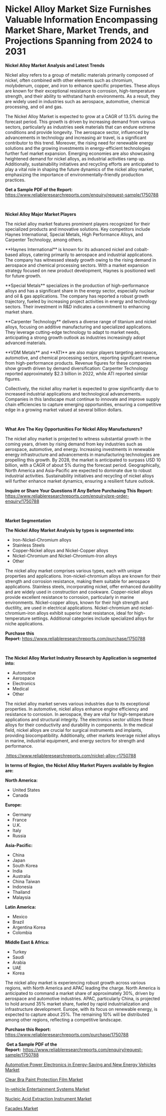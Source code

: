 <p><h1>Nickel Alloy Market Size Furnishes Valuable Information Encompassing Market Share, Market Trends, and Projections Spanning from 2024 to 2031</h1></p><p><strong>Nickel Alloy Market Analysis and Latest Trends</strong></p>
<p><p>Nickel alloy refers to a group of metallic materials primarily composed of nickel, often combined with other elements such as chromium, molybdenum, copper, and iron to enhance specific properties. These alloys are known for their exceptional resistance to corrosion, high-temperature strength, and their ability to withstand harsh environments. As a result, they are widely used in industries such as aerospace, automotive, chemical processing, and oil and gas.</p><p>The Nickel Alloy Market is expected to grow at a CAGR of 13.5% during the forecast period. This growth is driven by increasing demand from various sectors, particularly as industries seek materials that can endure extreme conditions and provide longevity. The aerospace sector, influenced by advancements in technology and increasing air travel, is a significant contributor to this trend. Moreover, the rising need for renewable energy solutions and the growing investments in energy-efficient technologies further fuel market expansion. Emerging economies are also showcasing heightened demand for nickel alloys, as industrial activities ramp up. Additionally, sustainability initiatives and recycling efforts are anticipated to play a vital role in shaping the future dynamics of the nickel alloy market, emphasizing the importance of environmentally-friendly production practices.</p></p>
<p><strong>Get a Sample PDF of the Report:&nbsp;</strong> <a href="https://www.reliableresearchreports.com/enquiry/request-sample/1750788?utm_campaign=38&utm_medium=2&utm_source=Github&utm_content=ia&utm_term=11112024&utm_id=nickel-alloy">https://www.reliableresearchreports.com/enquiry/request-sample/1750788</a></p>
<p>&nbsp;</p>
<p><strong>Nickel Alloy Major Market Players</strong></p>
<p><p>The nickel alloy market features prominent players recognized for their specialized products and innovative solutions. Key competitors include Haynes International, Special Metals, High Performance Alloys, and Carpenter Technology, among others. </p><p>**Haynes International** is known for its advanced nickel and cobalt-based alloys, catering primarily to aerospace and industrial applications. The company has witnessed steady growth owing to the rising demand in aerospace and chemical processing sectors. With a market expansion strategy focused on new product development, Haynes is positioned well for future growth.</p><p>**Special Metals** specializes in the production of high-performance alloys and has a significant share in the energy sector, especially nuclear and oil & gas applications. The company has reported a robust growth trajectory, fueled by increasing project activities in energy and technology sectors. Their investment in R&D indicates a commitment to enhancing market share.</p><p>**Carpenter Technology** delivers a diverse range of titanium and nickel alloys, focusing on additive manufacturing and specialized applications. They leverage cutting-edge technology to adapt to market needs, anticipating a strong growth outlook as industries increasingly adopt advanced materials.</p><p>**VDM Metals** and **ATI** are also major players targeting aerospace, automotive, and chemical processing sectors, reporting significant revenue from high-performance products. Revenue figures for these companies show growth driven by demand diversification: Carpenter Technology reported approximately $2.3 billion in 2022, while ATI reported similar figures.</p><p>Collectively, the nickel alloy market is expected to grow significantly due to increased industrial applications and technological advancements. Companies in this landscape must continue to innovate and improve supply chain efficiencies to capture emerging opportunities, ensuring a competitive edge in a growing market valued at several billion dollars.</p></p>
<p>&nbsp;</p>
<p><strong>What Are The Key Opportunities For Nickel Alloy Manufacturers?</strong></p>
<p><p>The nickel alloy market is projected to witness substantial growth in the coming years, driven by rising demand from key industries such as aerospace, automotive, and energy. Increasing investments in renewable energy infrastructure and advancements in manufacturing technologies are propelling this growth. By 2028, the market is anticipated to surpass USD 10 billion, with a CAGR of about 5% during the forecast period. Geographically, North America and Asia-Pacific are expected to dominate due to robust industrial activities. Sustainability initiatives and recycling of nickel alloys will further enhance market dynamics, ensuring a resilient future outlook.</p></p>
<p><strong>Inquire or Share Your Questions If Any Before Purchasing This Report:</strong> <a href="https://www.reliableresearchreports.com/enquiry/pre-order-enquiry/1750788?utm_campaign=38&utm_medium=2&utm_source=Github&utm_content=ia&utm_term=11112024&utm_id=nickel-alloy">https://www.reliableresearchreports.com/enquiry/pre-order-enquiry/1750788</a></p>
<p>&nbsp;</p>
<p><strong>Market Segmentation</strong></p>
<p><strong>The Nickel Alloy Market Analysis by types is segmented into:</strong></p>
<p><ul><li>Iron-Nickel-Chromium alloys</li><li>Stainless Steels</li><li>Copper-Nickel alloys and Nickel-Copper alloys</li><li>Nickel-Chromium and Nickel-Chromium-Iron alloys</li><li>Other</li></ul></p>
<p><p>The nickel alloy market comprises various types, each with unique properties and applications. Iron-nickel-chromium alloys are known for their strength and corrosion resistance, making them suitable for aerospace applications. Stainless steels, incorporating nickel, offer enhanced durability and are widely used in construction and cookware. Copper-nickel alloys provide excellent resistance to corrosion, particularly in marine environments. Nickel-copper alloys, known for their high strength and ductility, are used in electrical applications. Nickel-chromium and nickel-chromium-iron alloys exhibit superior heat resistance, ideal for high-temperature settings. Additional categories include specialized alloys for niche applications.</p></p>
<p><strong>Purchase this Report:&nbsp;</strong><a href="https://www.reliableresearchreports.com/purchase/1750788?utm_campaign=38&utm_medium=2&utm_source=Github&utm_content=ia&utm_term=11112024&utm_id=nickel-alloy">https://www.reliableresearchreports.com/purchase/1750788</a></p>
<p>&nbsp;</p>
<p><strong>The Nickel Alloy Market Industry Research by Application is segmented into:</strong></p>
<p><ul><li>Automotive</li><li>Aerospace</li><li>Electronics</li><li>Medical</li><li>Other</li></ul></p>
<p><p>The nickel alloy market serves various industries due to its exceptional properties. In automotive, nickel alloys enhance engine efficiency and resistance to corrosion. In aerospace, they are vital for high-temperature applications and structural integrity. The electronics sector utilizes these alloys for their conductivity and durability in components. In the medical field, nickel alloys are crucial for surgical instruments and implants, providing biocompatibility. Additionally, other markets leverage nickel alloys in marine, industrial equipment, and energy sectors for strength and performance.</p></p>
<p><a href="https://www.reliableresearchreports.com/nickel-alloy-r1750788?utm_campaign=38&utm_medium=2&utm_source=Github&utm_content=ia&utm_term=11112024&utm_id=nickel-alloy">&nbsp;https://www.reliableresearchreports.com/nickel-alloy-r1750788</a></p>
<p><strong>In terms of Region, the Nickel Alloy Market Players available by Region are:</strong></p>
<p>
    <p> <strong> North America: </strong>
        <ul>
            <li>United States</li>
            <li>Canada</li>
        </ul>
        </p> 
    <p> <strong> Europe: </strong>
        <ul>
            <li>Germany</li>
            <li>France</li>
            <li>U.K.</li>
            <li>Italy</li>
            <li>Russia</li>
        </ul>
        </p> 
    <p> <strong> Asia-Pacific: </strong>
        <ul>
            <li>China</li>
            <li>Japan</li>
            <li>South Korea</li>
            <li>India</li>
            <li>Australia</li>
            <li>China Taiwan</li>
            <li>Indonesia</li>
            <li>Thailand</li>
            <li>Malaysia</li>
        </ul>
        </p> 
    <p> <strong> Latin America: </strong>
        <ul>
            <li>Mexico</li>
            <li>Brazil</li>
            <li>Argentina Korea</li>
            <li>Colombia</li>
        </ul>
        </p> 
    <p> <strong> Middle East & Africa: </strong>
        <ul>
            <li>Turkey</li>
            <li>Saudi</li>
            <li>Arabia</li>
            <li>UAE</li>
            <li>Korea</li>
        </ul>
    </p>
    </p>
<p><p>The nickel alloy market is experiencing robust growth across various regions, with North America and APAC leading the charge. North America is anticipated to command a market share of approximately 30%, driven by aerospace and automotive industries. APAC, particularly China, is projected to hold around 35% market share, fueled by rapid industrialization and infrastructure development. Europe, with its focus on renewable energy, is expected to capture about 25%. The remaining 10% will be distributed among other regions, reflecting a competitive landscape.</p></p>
<p><strong>Purchase this Report: </strong><a href="https://www.reliableresearchreports.com/purchase/1750788?utm_campaign=38&utm_medium=2&utm_source=Github&utm_content=ia&utm_term=11112024&utm_id=nickel-alloy">https://www.reliableresearchreports.com/purchase/1750788</a></p>
<p>&nbsp;<strong>Get a Sample PDF of the Report:&nbsp;&nbsp;</strong><a href="https://www.reliableresearchreports.com/enquiry/request-sample/1750788?utm_campaign=38&utm_medium=2&utm_source=Github&utm_content=ia&utm_term=11112024&utm_id=nickel-alloy">https://www.reliableresearchreports.com/enquiry/request-sample/1750788</a></p>
<p><strong></strong></p>
<p><p><a href="https://www.linkedin.com/pulse/navigating-automotive-power-electronics-energy-saving-emzff?utm_campaign=38&utm_medium=2&utm_source=Github&utm_content=ia&utm_term=11112024&utm_id=nickel-alloy">Automotive Power Electronics in Energy-Saving and New Energy Vehicles Market</a></p><p><a href="https://github.com/KejsiLoshi121/Market-Research-Report-List-1/blob/main/clear-bra-paint-protection-film-market.md?utm_campaign=38&utm_medium=2&utm_source=Github&utm_content=ia&utm_term=11112024&utm_id=nickel-alloy">Clear Bra Paint Protection Film Market</a></p><p><a href="https://www.linkedin.com/pulse/navigating-global-in-vehicle-entertainment-systems-market-from-eniif?utm_campaign=38&utm_medium=2&utm_source=Github&utm_content=ia&utm_term=11112024&utm_id=nickel-alloy">In-vehicle Entertainment Systems Market</a></p><p><a href="https://issuu.com/reportprime-2/docs/nucleic-acid-extraction-instrument-_d6b474a1fcbcd1?utm_campaign=38&utm_medium=2&utm_source=Github&utm_content=ia&utm_term=11112024&utm_id=nickel-alloy">Nucleic Acid Extraction Instrument Market</a></p><p><a href="https://github.com/delorasywf/Market-Research-Report-List-1/blob/main/facades-market.md?utm_campaign=38&utm_medium=2&utm_source=Github&utm_content=ia&utm_term=11112024&utm_id=nickel-alloy">Facades Market</a></p></p>